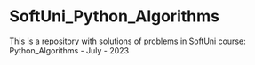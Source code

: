 # SoftUni_Python_Algorithms
 This is a repository with solutions of problems in SoftUni course: Python_Algorithms - July - 2023
